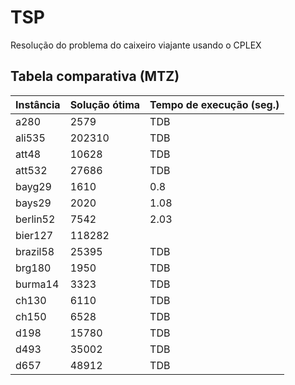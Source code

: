 # TSP
Resolução do problema do caixeiro viajante usando o CPLEX

## Tabela comparativa (MTZ)

| Instância | Solução ótima | Tempo de execução (seg.) |
|-----------|---------------|--------------------------|
| a280      | 2579          | TDB                      |
| ali535    | 202310        | TDB                      |
| att48     | 10628         | TDB                      |
| att532    | 27686         | TDB                      |
| bayg29    | 1610          | 0.8                      |
| bays29    | 2020          | 1.08                     |
| berlin52  | 7542          | 2.03                     |
| bier127   | 118282        |                          |
| brazil58  | 25395         | TDB                      |
| brg180    | 1950          | TDB                      |
| burma14   | 3323          | TDB                      |
| ch130     | 6110          | TDB                      |
| ch150     | 6528          | TDB                      |
| d198      | 15780         | TDB                      |
| d493      | 35002         | TDB                      |
| d657      | 48912         | TDB                      |
